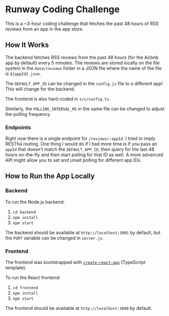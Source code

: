 # Runway Coding Challenge

This is a ~3-hour coding challenge that fetches the past 48 hours of RSS reviews from an app in the app store.

## How It Works

The backend fetches RSS reviews from the past 48 hours (for the Airbnb app by default) every 5 minutes.
The reviews are stored locally on the file system in the `data/reviews` folder in a JSON file where the name of the file is `${appId}.json`.

The `DEFAULT_APP_ID` can be changed in the `config.js` file to a different app! This will change for the backend.

The frontend is also hard-coded in `src/config.ts`.

Similarly, the `POLLING_INTERVAL_MS` in the same file can be changed to adjust the polling frequency.

### Endpoints

Right now there is a single endpoint for `/reviews/:appId`. I tried to imply RESTful routing. One thing I would do if I had more time is if you pass an `appId` that doesn't match the `DEFAULT_APP_ID`, then query for the last 48 hours on-the-fly and then start polling for that ID as well. A more advanced API might allow you to set and unset polling for different app IDs.

## How to Run the App Locally

### Backend

To run the Node.js backend:

1. `cd backend`
2. `npm install`
3. `npm start`

The backend should be available at `http://localhost:3001` by default, but the `PORT` variable can be changed in `server.js`.

### Frontend

The frontend was bootstrapped with [`create-react-app`](https://create-react-app.dev/docs/adding-typescript/) (TypeScript template).

To run the React frontend:

1. `cd frontend`
2. `npm install`
3. `npm start`

The frontend should be available at `http://localhost:3000` by default.
